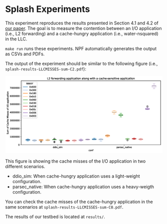 # Splash Experiments

This experiment reproduces the results presented in Section 4.1 and 4.2 of [our paper][ddio-atc-paper]. The goal is to measure the contention between an I/O application (i.e., L2 forwarding) and a cache-hungry application (i.e., water-nsquared) in the LLC.

`make run` runs these experiments. NPF automatically generates the output as CSVs and PDFs.

The output of the experiment should be similar to the following figure (i.e., `splash-results-LLCMISSES-sum-C2.pdf`):

![sample](splash-sample.png "Splash Results")

This figure is showing the cache misses of the I/O application in two different scenarios.

- ddio_sim: When cache-hungry application uses a light-weight configuration.
- parsec_native: When cache-hungry application uses a heavy-weigth configuration.

You can check the cache misses of the cache-hungry application in the same scenarios at `splash-results-LLCMISSES-sum-C0.pdf`.

The results of our testbed is located at `results/`.

[ddio-atc-paper]: https://people.kth.se/~farshin/documents/ddio-atc20.pdf
